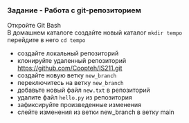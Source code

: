 ### Задание - Работа с git-репозиторием
Откройте Git Bash  
В домашнем каталоге создайте новый каталог  `mkdir tempo`  
перейдите в него `cd tempo`   
- создайте локальный репозиторий
- клонируйте удаленный репозиторий https://github.com/Coopteh/IS211.git
- создайте новую ветку `new_branch`
- переключитесь на ветку `new_branch`
- добавьте новый файл `new.txt` в репозиторий
- удалите файл `hello.py` из репозитория
- зафиксируйте произведенные изменения
- слейте изменения из ветки new_branch в ветку main
